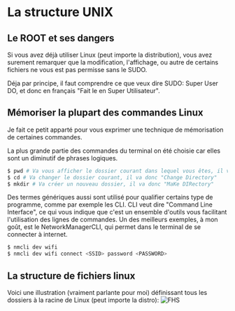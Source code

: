 # La structure UNIX
## Le ROOT et ses dangers
Si vous avez déjà utiliser Linux (peut importe la distribution), vous avez surement remarquer que la modification, l'affichage, ou autre de certains fichiers ne vous est pas permisse sans le SUDO. 

Déja par principe, il faut comprendre ce que veux dire SUDO: Super User DO, et donc en français "Fait le en Super Utilisateur". 

## Mémoriser la plupart des commandes Linux
Je fait ce petit apparté pour vous exprimer une technique de mémorisation de certaines commandes. 

La plus grande partie des commandes du terminal on été choisie car elles sont un diminutif de phrases logiques.
```bash
$ pwd # Va vous afficher le dossier courant dans lequel vous êtes, il va donc "Print Working Directory"
$ cd # Va changer le dossier courant, il va donc "Change Directory"
$ mkdir # Va créer un nouveau dossier, il va donc "MaKe DIRectory" 
```
Des termes génériques aussi sont utilisé pour qualifier certains type de programme, comme par exemple les CLI. CLI veut dire "Command Line Interface", ce qui vous indique que c'est un ensemble d'outils vous facilitant l'utilisation des lignes de commandes. Un des meilleurs exemples, à mon goût, est le NetworkManagerCLI, qui permet dans le terminal de se connecter à internet.

```bash
$ nmcli dev wifi
$ nmcli dev wifi connect <SSID> password <PASSWORD>
```

## La structure de fichiers linux
Voici une illustration (vraiment parlante pour moi) définissant tous les dossiers à la racine de Linux (peut importe la distro):
![FHS](https://cdncontribute.geeksforgeeks.org/wp-content/uploads/linuxDir.jpg)
